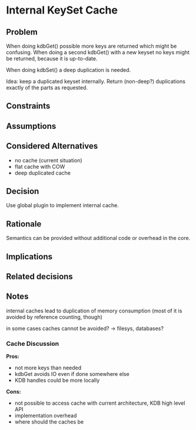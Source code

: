# Internal KeySet Cache

## Problem

When doing kdbGet() possible more keys are returned which might be
confusing. When doing a second kdbGet() with a new keyset
no keys might be returned, because it is up-to-date.

When doing kdbSet() a deep duplication is needed.

Idea: keep a duplicated keyset internally. Return (non-deep?)
duplications exactly of the parts as requested.

## Constraints

## Assumptions

## Considered Alternatives

- no cache (current situation)
- flat cache with COW
- deep duplicated cache

## Decision

Use global plugin to implement internal cache.

## Rationale

Semantics can be provided without additional code or overhead in the core.

## Implications

## Related decisions

## Notes

internal caches lead to duplication of memory consumption
(most of it is avoided by reference counting, though)

in some cases caches cannot be avoided?
-> filesys, databases?

### Cache Discussion

**Pros:**

- not more keys than needed
- kdbGet avoids IO even if done somewhere else
- KDB handles could be more locally

**Cons:**

- not possible to access cache with current architecture, KDB high level API
- implementation overhead
- where should the caches be
